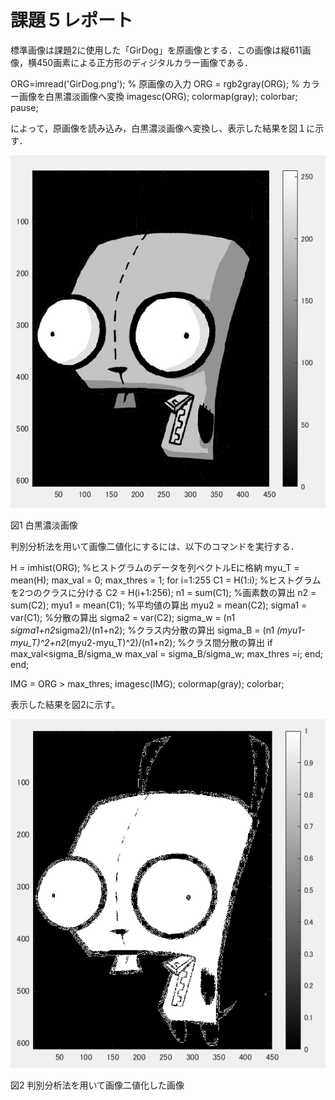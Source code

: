# 課題５レポート

標準画像は課題2に使用した「GirDog」を原画像とする．この画像は縦611画像，横450画素による正方形のディジタルカラー画像である．

ORG=imread('GirDog.png'); % 原画像の入力
ORG = rgb2gray(ORG); % カラー画像を白黒濃淡画像へ変換
imagesc(ORG); colormap(gray); colorbar;
pause;

によって，原画像を読み込み，白黒濃淡画像へ変換し、表示した結果を図１に示す．

![原画像](https://github.com/movedfour54/lecture_image_processing/blob/master/image/kekka5-1.png)  

図1 白黒濃淡画像

判別分析法を用いて画像二値化にするには、以下のコマンドを実行する．

H = imhist(ORG); %ヒストグラムのデータを列ベクトルEに格納
myu_T = mean(H);
max_val = 0;
max_thres = 1;
for i=1:255
C1 = H(1:i); %ヒストグラムを2つのクラスに分ける
C2 = H(i+1:256);
n1 = sum(C1); %画素数の算出
n2 = sum(C2);
myu1 = mean(C1); %平均値の算出
myu2 = mean(C2);
sigma1 = var(C1); %分散の算出
sigma2 = var(C2);
sigma_w = (n1 *sigma1+n2*sigma2)/(n1+n2); %クラス内分散の算出
sigma_B = (n1 *(myu1-myu_T)^2+n2*(myu2-myu_T)^2)/(n1+n2); %クラス間分散の算出
if max_val<sigma_B/sigma_w
max_val = sigma_B/sigma_w;
max_thres =i;
end;
end;

IMG = ORG > max_thres;
imagesc(IMG); colormap(gray); colorbar;

表示した結果を図2に示す。

![原画像](https://github.com/movedfour54/lecture_image_processing/blob/master/image/kekka5-2.png)  

図2 判別分析法を用いて画像二値化した画像
